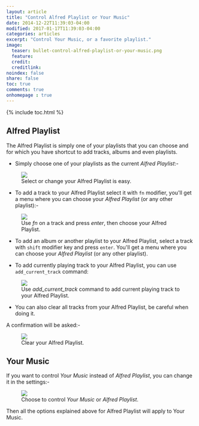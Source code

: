 ```yaml
---
layout: article
title: "Control Alfred Playlist or Your Music"
date: 2014-12-22T11:39:03-04:00
modified: 2017-01-17T11:39:03-04:00
categories: articles
excerpt: "Control Your Music, or a favorite playlist."
image:
  teaser: bullet-control-alfred-playlist-or-your-music.png
  feature:
  credit:
  creditlink:
noindex: false
share: false
toc: true
comments: true
onhomepage : true
---
```


{% include toc.html %}

## Alfred Playlist

The Alfred Playlist is simply one of your playlists that you can choose and for which you have shortcut to add tracks, albums and even playlists.

* Simply choose one of your playlists as the current *Alfred Playlist*:-


<figure>
	<a href="{{ site.url }}/images/alfred-playlist1.jpg"><img src="{{ site.url }}/images/alfred-playlist1.jpg"></a>
	<figcaption>Select or change your Alfred Playlist is easy.</figcaption>
</figure>


* To add a track to your Alfred Playlist select it with `fn` modifier, you'll get a menu where you can choose your _Alfred Playlist_ (or any other playlist):-

<figure>
	<a href="{{ site.url }}/images/alfred-playlist2.jpg"><img src="{{ site.url }}/images/alfred-playlist2.jpg"></a>
	<figcaption>Use <i>fn</i> on a track and press <i>enter</i>, then choose your Alfred Playlist.</figcaption>
</figure>

* To add an album or another playlist to your Alfred Playlist, select a track with `shift` modifier key and press `enter`. You'll get a menu where you can choose your _Alfred Playlist_ (or any other playlist).

* To add currently playing track to your Alfred Playlist, you can use `add_current_track` command:

<figure>
	<a href="{{ site.url }}/images/alfred-playlist3.jpg"><img src="{{ site.url }}/images/alfred-playlist3.jpg"></a>
	<figcaption>Use <i>add_current_track</i> command to add current playing track to your Alfred Playlist.</figcaption>
</figure>


* You can also clear all tracks from your Alfred Playlist, be careful when doing it.

A confirmation will be asked:-

<figure>
	<img src="{{ site.url }}/images/alfred-playlist4.jpg">
	<figcaption>Clear your Alfred Playlist.</figcaption>
</figure>

## Your Music

If you want to control _Your Music_ instead of _Alfred Playlist_, you can change it in the settings:-

<figure>
	<img src="{{ site.url }}/images/alfred-playlist5.jpg">
	<figcaption>Choose to control <i>Your Music</i> or <i>Alfred Playlist</i>.</figcaption>
</figure>

Then all the options explained above for Alfred Playlist will apply to Your Music.

